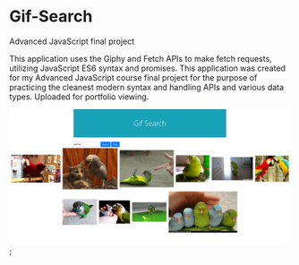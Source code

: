 # Gif-Search
Advanced JavaScript final project

This application uses the Giphy and Fetch APIs to make fetch requests, utilizing JavaScript ES6 syntax and promises. This application was created for my Advanced JavaScript course final project for the purpose of practicing the cleanest modern syntax and handling APIs and various data types. Uploaded for portfolio viewing.



![In-App Screenshot](giphyAppScreenshot.png?raw=true "Optional Title");
